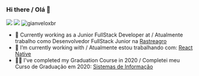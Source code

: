 ### Hi there / Olá 👋

<!--
**gianveloxbr/gianveloxbr** is a ✨ _special_ ✨ repository because its `README.md` (this file) appears on your GitHub profile. -->
[![](https://img.shields.io/badge/-Gian%20Michel-black?style=round-square&labelColor=black&logo=linkedin&logoColor=blue&link=https://www.linkedin.com/in/gian-michel-2892a5139/)](https://www.linkedin.com/in/gian-michel-2892a5139/)
[![](https://img.shields.io/badge/-steam-black?style=round-square&labelColor=darkblue&logo=Steam&logoColor=white&link=https://steamcommunity.com/id/veloxSZ)](https://steamcommunity.com/id/veloxSZ)
<img src="https://komarev.com/ghpvc/?username=gianveloxbr" alt="gianveloxbr" />

- 🚀 Currently working as a Junior FullStack Developer at / Atualmente trabalho como Desenvolvedor FullStack Junior na [Rastreagro](https://rastreagro.com)
- 🌱 I’m currently working with / Atualmente estou trabalhando com: [React Native](https://reactnative.dev)
- 👨‍💻 I've completed my Graduation Course in 2020 / Completei meu Curso de Graduação em 2020: [Sistemas de Informação](https://graduacao.unipam.edu.br/curso.php?id=MTQ=)
